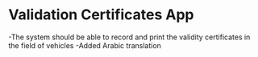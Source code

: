 # Validation Certificates App

-The system should be able to record and print the validity certificates in the field of vehicles
-Added Arabic translation
